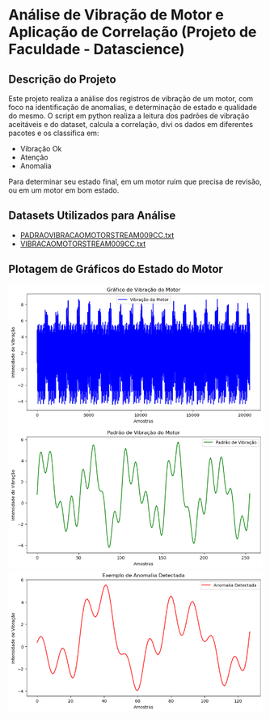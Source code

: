# Análise de Vibração de Motor e Aplicação de Correlação (Projeto de Faculdade - Datascience)

## Descrição do Projeto
Este projeto realiza a análise dos registros de vibração de um motor, com foco na identificação de anomalias, e determinação de estado e qualidade do mesmo. O script em python realiza a leitura dos padrões de vibração aceitáveis e do dataset, calcula a correlação, divi os dados em diferentes pacotes e os classifica em:
- Vibração Ok
- Atenção
- Anomalia

Para determinar seu estado final, em um motor ruim que precisa de revisão, ou em um motor em bom estado.

## Datasets Utilizados para Análise
- [PADRAOVIBRACAOMOTORSTREAM009CC.txt](dataset/PADRAOVIBRACAOMOTORSTREAM009CC.txt)
- [VIBRACAOMOTORSTREAM009CC.txt](dataset/VIBRACAOMOTORSTREAM009CC.txt)

## Plotagem de Gráficos do Estado do Motor
![Vibração](images/vibracao.png)
![Padrão](images/padrao.png)
![Anomalia](images/anomalia.png)
